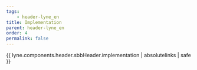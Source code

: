 ```yaml
---
tags: 
    - header-lyne_en
title: Implementation
parent: header-lyne_en
order: 4
permalink: false  
---
```

{{ lyne.components.header.sbbHeader.implementation | absolutelinks | safe }}